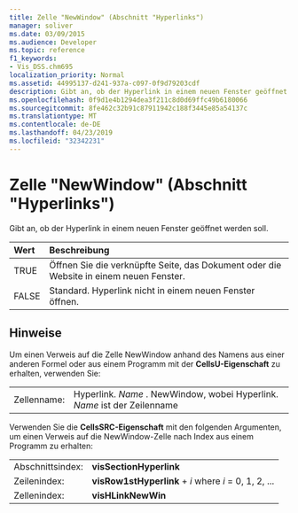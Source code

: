 ```yaml
---
title: Zelle "NewWindow" (Abschnitt "Hyperlinks")
manager: soliver
ms.date: 03/09/2015
ms.audience: Developer
ms.topic: reference
f1_keywords:
- Vis_DSS.chm695
localization_priority: Normal
ms.assetid: 44995137-d241-937a-c097-0f9d79203cdf
description: Gibt an, ob der Hyperlink in einem neuen Fenster geöffnet werden soll.
ms.openlocfilehash: 0f9d1e4b1294dea3f211c8d0d69ffc49b6180066
ms.sourcegitcommit: 8fe462c32b91c87911942c188f3445e85a54137c
ms.translationtype: MT
ms.contentlocale: de-DE
ms.lasthandoff: 04/23/2019
ms.locfileid: "32342231"
---
```

# <a name="newwindow-cell-hyperlinks-section"></a>Zelle "NewWindow" (Abschnitt "Hyperlinks")

Gibt an, ob der Hyperlink in einem neuen Fenster geöffnet werden soll.
  
|**Wert**|**Beschreibung**|
|:-----|:-----|
| TRUE  <br/> | Öffnen Sie die verknüpfte Seite, das Dokument oder die Website in einem neuen Fenster.  <br/> |
| FALSE  <br/> | Standard. Hyperlink nicht in einem neuen Fenster öffnen.  <br/> |
   
## <a name="remarks"></a>Hinweise

Um einen Verweis auf die Zelle NewWindow anhand des Namens aus einer anderen Formel oder aus einem Programm mit der **CellsU-Eigenschaft** zu erhalten, verwenden Sie: 
  
|||
|:-----|:-----|
| Zellenname:  <br/> | Hyperlink.  *Name*  . NewWindow, wobei Hyperlink.  *Name*  ist der Zeilenname  <br/> |
   
Verwenden Sie die **CellsSRC-Eigenschaft** mit den folgenden Argumenten, um einen Verweis auf die NewWindow-Zelle nach Index aus einem Programm zu erhalten: 
  
|||
|:-----|:-----|
| Abschnittsindex:  <br/> |**visSectionHyperlink** <br/> |
| Zeilenindex:  <br/> |**visRow1stHyperlink**  +   *i* where *i* = 0, 1, 2, ...  <br/> |
| Zellenindex:  <br/> |**visHLinkNewWin** <br/> |
   

